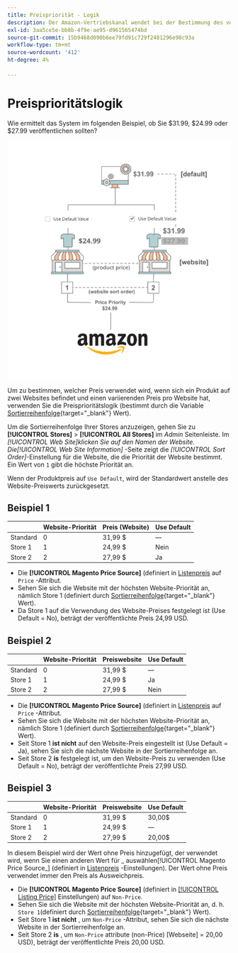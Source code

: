 ```yaml
---
title: Preispriorität - Logik
description: Der Amazon-Vertriebskanal wendet bei der Bestimmung des veröffentlichten Preises für eine Amazon-Auflistung eine Priorisierung an.
exl-id: 3aa5ce5e-bb8b-4f9e-ae95-d961565474bd
source-git-commit: 15b9468d090b6ee79fd91c729f2481296e98c93a
workflow-type: tm+mt
source-wordcount: '412'
ht-degree: 4%

---
```


# Preisprioritätslogik

Wie ermittelt das System im folgenden Beispiel, ob Sie $31.99, $24.99 oder $27.99 veröffentlichen sollten?

![Umfang der Handelspreise](assets/amazon-price-scope.png)

Um zu bestimmen, welcher Preis verwendet wird, wenn sich ein Produkt auf zwei Websites befindet und einen variierenden Preis pro Website hat, verwenden Sie die Preisprioritätslogik (bestimmt durch die Variable [Sortierreihenfolge](https://docs.magento.com/user-guide/stores/stores-all-create-view.html){target=&quot;_blank&quot;} Wert).

Um die Sortierreihenfolge Ihrer Stores anzuzeigen, gehen Sie zu **[!UICONTROL Stores]** > **[!UICONTROL All Stores]** im _Admin_ Seitenleiste. Im _[!UICONTROL Web Site]_klicken Sie auf den Namen der Website. Die_[!UICONTROL Web Site Information]_ -Seite zeigt die _[!UICONTROL Sort Order]_-Einstellung für die Website, die die Priorität der Website bestimmt. Ein Wert von `1` gibt die höchste Priorität an.

Wenn der Produktpreis auf `Use Default`, wird der Standardwert anstelle des Website-Preiswerts zurückgesetzt.

## Beispiel 1

|  | Website-Priorität | Preis (Website) | Use Default |
|---|---|---|---|
| Standard | 0 | 31,99 $ | — |
| Store 1 | 1 | 24,99 $ | Nein |
| Store 2 | 2 | 27,99 $ | Ja |

- Die **[!UICONTROL Magento Price Source]** (definiert in [Listenpreis](./listing-price.md) auf `Price` -Attribut.
- Sehen Sie sich die Website mit der höchsten Website-Priorität an, nämlich Store 1 (definiert durch [Sortierreihenfolge](https://docs.magento.com/user-guide/stores/stores-all-create-view.html){target=&quot;_blank&quot;} Wert).
- Da Store 1 auf die Verwendung des Website-Preises festgelegt ist (Use Default = No), beträgt der veröffentlichte Preis 24,99 USD.

## Beispiel 2

|  | Website-Priorität | Preiswebsite | Use Default |
|---|---|---|---|
| Standard | 0 | 31,99 $ | — |
| Store 1 | 1 | 24,99 $ | Ja |
| Store 2 | 2 | 27,99 $ | Nein |

- Die **[!UICONTROL Magento Price Source]** (definiert in [Listenpreis](./listing-price.md) auf `Price` -Attribut.
- Sehen Sie sich die Website mit der höchsten Website-Priorität an, nämlich Store 1 (definiert durch [Sortierreihenfolge](https://docs.magento.com/user-guide/stores/stores-all-create-view.html){target=&quot;_blank&quot;} Wert).
- Seit Store 1 **ist nicht** auf den Website-Preis eingestellt ist (Use Default = Ja), sehen Sie sich die nächste Website in der Sortierreihenfolge an.
- Seit Store 2 **is** festgelegt ist, um den Website-Preis zu verwenden (Use Default = No), beträgt der veröffentlichte Preis 27,99 USD.

## Beispiel 3

|  | Website-Priorität | Preiswebsite | Use Default |
|---|---|---|---|
| Standard | 0 | 31,99 $ | 30,00$ |
| Store 1 | 1 | 24,99 $ | — |
| Store 2 | 2 | 27,99 $ | 20,00$ |

In diesem Beispiel wird der Wert ohne Preis hinzugefügt, der verwendet wird, wenn Sie einen anderen Wert für _ auswählen[!UICONTROL Magento Price Source_] (definiert in [Listenpreis](./listing-price.md) -Einstellungen). Der Wert ohne Preis verwendet immer den Preis als Ausweichpreis.

- Die **[!UICONTROL Magento Price Source]** (definiert in [[!UICONTROL Listing Price]](./listing-price.md) Einstellungen) auf `Non-Price`.
- Sehen Sie sich die Website mit der höchsten Website-Priorität an, d. h. `Store 1`(definiert durch [Sortierreihenfolge](https://docs.magento.com/user-guide/stores/stores-all-create-view.html){target=&quot;_blank&quot;} Wert).
- Seit Store 1 **ist nicht** , um `Non-Price` -Attribut, sehen Sie sich die nächste Website in der Sortierreihenfolge an.
- Seit Store 2 **is** , um `Non-Price` attribute (non-Price) [Webseite] = 20,00 USD), beträgt der veröffentlichte Preis 20,00 USD.
